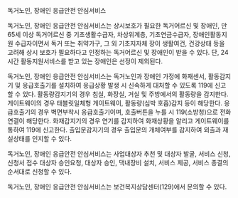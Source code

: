 독거노인, 장애인 응급안전 안심서비스

독거노인, 장애인 응급안전 안심서비스는 상시보호가 필요한 독거어르신 및 장애인, 만 65세 이상 독거어르신 중 기초생활수급자, 차상위계층, 기초연금수급자, 장애인활동지원 수급자이면서 독거 또는 취약가구, 그 외 기초지자체 장이 생활여건, 건강상태 등을 고려해 상시 보호가 필요하다고 인정하는 독거어르신 및 장애인이 받을 수 있다. 단, 24시간 활동지원서비스를 받고 있는 장애인은 선정이 제외된다. 

독거노인, 장애인 응급안전 안심서비스는 독거노인과 장애인 가정에 화재센서, 활동감지기 및 응급호출기를 설치하여 응급상황 발생 시 신속하게 대처할 수 있도록 119에 신고할 수 있다. 활동량감지기의 경우 침실, 화장실, 거실 및 주방에서의 활동량을 감지한다. 게이트웨이의 경우 태블릿일체형 게이트웨이, 활동량(심박 호흡)감지 등이 해당한다. 응급호출기의 경우 벽면부착시 응급호출기이며, 호출버튼을 누를 시 119(소방청)으로 전화연결이 해당한다. 화재감지기의 경우 연기를 감지하여 화재상황을 알리고 게이트웨이를 통하여 119에 신고한다. 출입문감지기의 경우 출입문의 개체여부를 감지하여 외출과 재실상태를 인지할 수 있다.

독거노인, 장애인 응급안전 안심서비스는 사업대상자 추천 및 대상자 발굴, 서비스 신청, 신청서 접수 대상자 승인요청, 대상자 승인, 댁내장비 설치, 서비스 제공, 서비스 종결의 순서대로 신청할 수 있다.

독거노인, 장애인 응급안전 안심서비스는 보건복지상담센터(129)에서 문의할 수 있다.